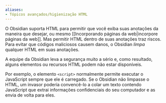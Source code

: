 ```yaml
---
aliases:
- Tópicos avançados/higienização HTML
---
```


O Obsidian suporta HTML para permitir que você exiba suas anotações da maneira que desejar, ou mesmo [[Incorporando páginas da web|incorpore páginas da web]]. Mas permitir HTML dentro de suas anotações traz riscos. Para evitar que códigos maliciosos causem danos, o Obsidian _limpa_ qualquer HTML em suas anotações.

A equipe da Obsidian leva a segurança muito a sério e, como resultado, alguns elementos ou recursos HTML podem não estar disponíveis.

Por exemplo, o elemento `<script>` normalmente permite executar o JavaScript sempre que ele é carregado. Se o Obsidian não limpasse o HTML, um invasor poderia convencê-lo a colar um texto contendo JavaScript que extrai informações confidenciais do seu computador e as envia de volta para eles.